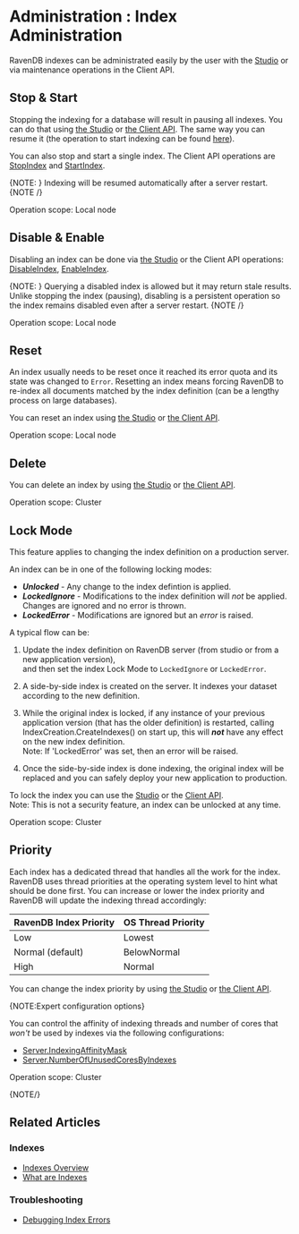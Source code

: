 ﻿# Administration : Index Administration

RavenDB indexes can be administrated easily by the user with the [Studio](../../studio/database/indexes/indexes-list-view#indexes-list-view) or via maintenance operations in the Client API.

## Stop & Start 

Stopping the indexing for a database will result in pausing all indexes. You can do that using [the Studio](../../studio/database/indexes/indexes-list-view#indexes-list-view---actions) 
or [the Client API](../../client-api/operations/maintenance/indexes/stop-indexing). 
The same way you can resume it (the operation to start indexing can be found [here](../../client-api/operations/maintenance/indexes/start-indexing)).

You can also stop and start a single index. The Client API operations are [StopIndex](../../client-api/operations/maintenance/indexes/stop-index) and 
[StartIndex](../../client-api/operations/maintenance/indexes/start-index).

{NOTE: }
Indexing will be resumed automatically after a server restart.
{NOTE /}

Operation scope: Local node

## Disable & Enable

Disabling an index can be done via [the Studio](../../studio/database/indexes/indexes-list-view#indexes-list-view---actions) 
or the Client API operations: [DisableIndex](../../client-api/operations/maintenance/indexes/disable-index), [EnableIndex](../../client-api/operations/maintenance/indexes/enable-index). 

{NOTE: }
Querying a disabled index is allowed but it may return stale results. Unlike stopping the index (pausing), disabling is a persistent operation so the index remains disabled 
even after a server restart.
{NOTE /}

Operation scope: Local node

## Reset

An index usually needs to be reset once it reached its error quota and its state was changed to `Error`. Resetting an index means forcing RavenDB to re-index all documents
matched by the index definition (can be a lengthy process on large databases).

You can reset an index using [the Studio](../../studio/database/indexes/indexes-list-view#indexes-list-view---actions) or [the Client API](../../client-api/operations/maintenance/indexes/reset-index).

Operation scope: Local node

## Delete

You can delete an index by using [the Studio](../../studio/database/indexes/indexes-list-view#indexes-list-view---actions) 
or [the Client API](../../client-api/operations/maintenance/indexes/delete-index).

Operation scope: Cluster

## Lock Mode

This feature applies to changing the index definition on a production server.  

An index can be in one of the following locking modes:  
* ***Unlocked*** - Any change to the index defintion is applied.  
* ***LockedIgnore*** - Modifications to the index definition will _not_ be applied. Changes are ignored and no error is thrown.  
* ***LockedError*** - Modifications are ignored but an _error_ is raised.  

A typical flow can be:

1. Update the index definition on RavenDB server (from studio or from a new application version),  
   and then set the index Lock Mode to `LockedIgnore` or `LockedError`.  

2. A side-by-side index is created on the server. It indexes your dataset according to the new definition.  

3. While the original index is locked, if any instance of your previous application version (that has the older definition) is restarted, 
   calling IndexCreation.CreateIndexes() on start up, this will ***not*** have any effect on the new index definition.  
   Note: If 'LockedError' was set, then an error will be raised.  

4. Once the side-by-side index is done indexing, the original index will be replaced and you can safely deploy your new application to production.  

To lock the index you can use the [Studio](../../studio/database/indexes/indexes-list-view#indexes-list-view---actions) 
or the [Client API](../../client-api/operations/maintenance/indexes/set-index-lock).  
Note: This is not a security feature, an index can be unlocked at any time.  

Operation scope: Cluster  

## Priority

Each index has a dedicated thread that handles all the work for the index. RavenDB uses thread priorities at the operating system level to hint what
should be done first. You can increase or lower the index priority and RavenDB will update the indexing thread accordingly:


| RavenDB Index Priority | OS Thread Priority |
| --- | ------ |
| Low | Lowest |
| Normal (default) | BelowNormal |
| High | Normal |

You can change the index priority by using [the Studio](../../studio/database/indexes/indexes-list-view#indexes-list-view---actions) 
or [the Client API](../../client-api/operations/maintenance/indexes/set-index-priority).

{NOTE:Expert configuration options}

You can control the affinity of indexing threads and number of cores that _won't_ be used by indexes via the following configurations:

- [Server.IndexingAffinityMask](../../server/configuration/server-configuration#server.indexingaffinitymask)
- [Server.NumberOfUnusedCoresByIndexes](../../server/configuration/server-configuration#server.numberofunusedcoresbyindexes)

Operation scope: Cluster

{NOTE/}

## Related Articles

### Indexes

- [Indexes Overview](../../studio/database/indexes/indexes-overview#indexes-overview)
- [What are Indexes](../../indexes/what-are-indexes)

### Troubleshooting

- [Debugging Index Errors](../../indexes/troubleshooting/debugging-index-errors)
